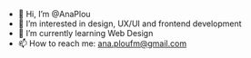 - 👋 Hi, I’m @AnaPlou
- 👀 I’m interested in design, UX/UI and frontend development
- 🌱 I’m currently learning Web Design 
- 📫 How to reach me: ana.ploufm@gmail.com

<!---
AnaPlou/AnaPlou is a ✨ special ✨ repository because its `README.md` (this file) appears on your GitHub profile.
You can click the Preview link to take a look at your changes.
--->
